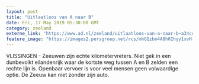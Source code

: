 ```yaml
---
layout: post
title: "Uitlaatloos van A naar B"
date: Fri, 17 May 2019 05:30:00 GMT
category: zeeland
externe_link: "https://www.ad.nl/zeeland/uitlaatloos-van-a-naar-b~a34ccd60/"
feature_image: "https://images2.persgroep.net/rcs/mhGQzbo4A8h0Ihyy1xvH-C0tx0Y/diocontent/148451592/_fitwidth/400/?appId=21791a8992982cd8da851550a453bd7f&quality=0.7"
---
```


VLISSINGEN - Zeeuwen zijn echte kilometervreters. Niet gek in een dunbevolkt eilandenrijk waar de kortste weg tussen A en B zelden een rechte lijn is. Openbaar vervoer is voor veel mensen geen volwaardige optie. De Zeeuw kan niet zonder zijn auto.
